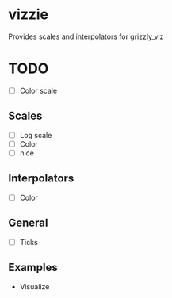 # vizzie

Provides scales and interpolators for grizzly_viz

# TODO

+ [ ] Color scale

## Scales

- [ ] Log scale
- [ ] Color
- [ ] nice

## Interpolators

- [ ] Color

## General

- [ ] Ticks

## Examples

- Visualize 